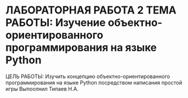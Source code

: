 # ЛАБОРАТОРНАЯ РАБОТА 2 ТЕМА РАБОТЫ: Изучение объектно-ориентированного программирования на языке Python
ЦЕЛЬ РАБОТЫ: Изучить концепцию объектно-ориентированного программирования на языке Python посредством написания простой игры
Выпоолнил Типаев Н.А.
